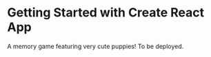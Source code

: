 # Getting Started with Create React App

A memory game featuring very cute puppies! To be deployed.
